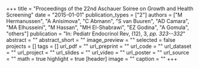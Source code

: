 +++
title = "Proceedings of the 22nd Aschauer Soiree on Growth and Health Screening"
date = "2015-01-01"
publication_types = ["2"]
authors = ["M Hermanussen", "A Anisimova", "C Abmann", "S van Buuren", "AD Camara", "MA Elhusseini", "M Hassan", "MH El-Shabrawi", "EZ Godina", "A Gomula", "others"]
publication = "In: Pediatr Endocrinol Rev, (12), 3, _pp. 323--332_"
abstract = ""
abstract_short = ""
image_preview = ""
selected = false
projects = []
tags = []
url_pdf = ""
url_preprint = ""
url_code = ""
url_dataset = ""
url_project = ""
url_slides = ""
url_video = ""
url_poster = ""
url_source = ""
math = true
highlight = true
[header]
image = ""
caption = ""
+++
